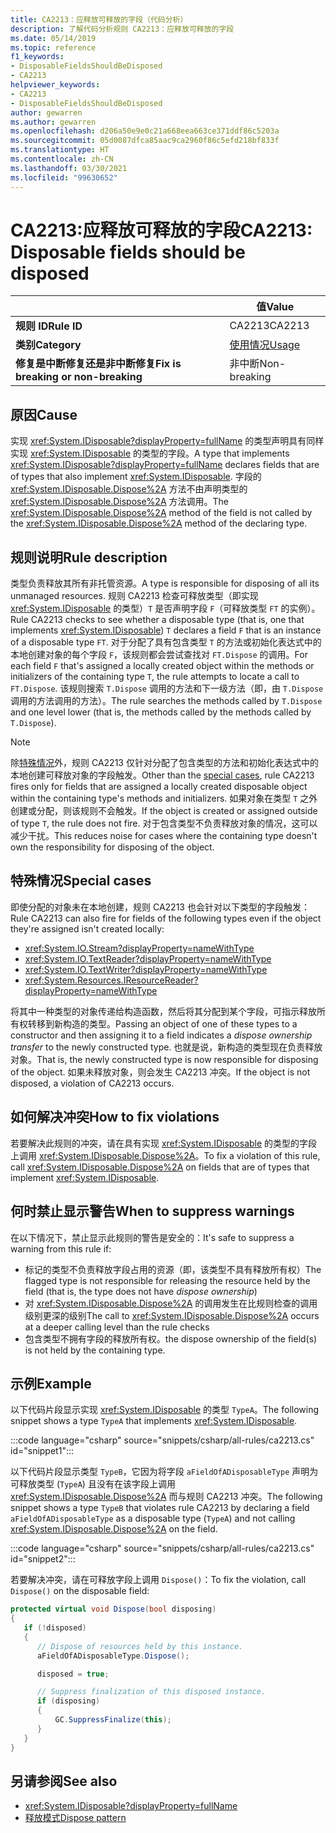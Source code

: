 ```yaml
---
title: CA2213：应释放可释放的字段（代码分析）
description: 了解代码分析规则 CA2213：应释放可释放的字段
ms.date: 05/14/2019
ms.topic: reference
f1_keywords:
- DisposableFieldsShouldBeDisposed
- CA2213
helpviewer_keywords:
- CA2213
- DisposableFieldsShouldBeDisposed
author: gewarren
ms.author: gewarren
ms.openlocfilehash: d206a50e9e0c21a668eea663ce371ddf86c5203a
ms.sourcegitcommit: 05d0087dfca85aac9ca2960f86c5efd218bf833f
ms.translationtype: HT
ms.contentlocale: zh-CN
ms.lasthandoff: 03/30/2021
ms.locfileid: "99630652"
---
```

# <a name="ca2213-disposable-fields-should-be-disposed"></a><span data-ttu-id="954fd-103">CA2213:应释放可释放的字段</span><span class="sxs-lookup"><span data-stu-id="954fd-103">CA2213: Disposable fields should be disposed</span></span>

| | <span data-ttu-id="954fd-104">值</span><span class="sxs-lookup"><span data-stu-id="954fd-104">Value</span></span> |
|-|-|
| <span data-ttu-id="954fd-105">**规则 ID**</span><span class="sxs-lookup"><span data-stu-id="954fd-105">**Rule ID**</span></span> |<span data-ttu-id="954fd-106">CA2213</span><span class="sxs-lookup"><span data-stu-id="954fd-106">CA2213</span></span>|
| <span data-ttu-id="954fd-107">**类别**</span><span class="sxs-lookup"><span data-stu-id="954fd-107">**Category**</span></span> |[<span data-ttu-id="954fd-108">使用情况</span><span class="sxs-lookup"><span data-stu-id="954fd-108">Usage</span></span>](usage-warnings.md)|
| <span data-ttu-id="954fd-109">**修复是中断修复还是非中断修复**</span><span class="sxs-lookup"><span data-stu-id="954fd-109">**Fix is breaking or non-breaking**</span></span> |<span data-ttu-id="954fd-110">非中断</span><span class="sxs-lookup"><span data-stu-id="954fd-110">Non-breaking</span></span>|

## <a name="cause"></a><span data-ttu-id="954fd-111">原因</span><span class="sxs-lookup"><span data-stu-id="954fd-111">Cause</span></span>

<span data-ttu-id="954fd-112">实现 <xref:System.IDisposable?displayProperty=fullName> 的类型声明具有同样实现 <xref:System.IDisposable> 的类型的字段。</span><span class="sxs-lookup"><span data-stu-id="954fd-112">A type that implements <xref:System.IDisposable?displayProperty=fullName> declares fields that are of types that also implement <xref:System.IDisposable>.</span></span> <span data-ttu-id="954fd-113">字段的 <xref:System.IDisposable.Dispose%2A> 方法不由声明类型的 <xref:System.IDisposable.Dispose%2A> 方法调用。</span><span class="sxs-lookup"><span data-stu-id="954fd-113">The <xref:System.IDisposable.Dispose%2A> method of the field is not called by the <xref:System.IDisposable.Dispose%2A> method of the declaring type.</span></span>

## <a name="rule-description"></a><span data-ttu-id="954fd-114">规则说明</span><span class="sxs-lookup"><span data-stu-id="954fd-114">Rule description</span></span>

<span data-ttu-id="954fd-115">类型负责释放其所有非托管资源。</span><span class="sxs-lookup"><span data-stu-id="954fd-115">A type is responsible for disposing of all its unmanaged resources.</span></span> <span data-ttu-id="954fd-116">规则 CA2213 检查可释放类型（即实现 <xref:System.IDisposable> 的类型）`T` 是否声明字段 `F`（可释放类型 `FT` 的实例）。</span><span class="sxs-lookup"><span data-stu-id="954fd-116">Rule CA2213 checks to see whether a disposable type (that is, one that implements <xref:System.IDisposable>) `T` declares a field `F` that is an instance of a disposable type `FT`.</span></span> <span data-ttu-id="954fd-117">对于分配了具有包含类型 `T` 的方法或初始化表达式中的本地创建对象的每个字段 `F`，该规则都会尝试查找对 `FT.Dispose` 的调用。</span><span class="sxs-lookup"><span data-stu-id="954fd-117">For each field `F` that's assigned a locally created object within the methods or initializers of the containing type `T`, the rule attempts to locate a call to `FT.Dispose`.</span></span> <span data-ttu-id="954fd-118">该规则搜索 `T.Dispose` 调用的方法和下一级方法（即，由 `T.Dispose` 调用的方法调用的方法）。</span><span class="sxs-lookup"><span data-stu-id="954fd-118">The rule searches the methods called by `T.Dispose` and one level lower (that is, the methods called by the methods called by `T.Dispose`).</span></span>

> [!NOTE]
> <span data-ttu-id="954fd-119">除[特殊情况](#special-cases)外，规则 CA2213 仅针对分配了包含类型的方法和初始化表达式中的本地创建可释放对象的字段触发。</span><span class="sxs-lookup"><span data-stu-id="954fd-119">Other than the [special cases](#special-cases), rule CA2213 fires only for fields that are assigned a locally created disposable object within the containing type's methods and initializers.</span></span> <span data-ttu-id="954fd-120">如果对象在类型 `T` 之外创建或分配，则该规则不会触发。</span><span class="sxs-lookup"><span data-stu-id="954fd-120">If the object is created or assigned outside of type `T`, the rule does not fire.</span></span> <span data-ttu-id="954fd-121">对于包含类型不负责释放对象的情况，这可以减少干扰。</span><span class="sxs-lookup"><span data-stu-id="954fd-121">This reduces noise for cases where the containing type doesn't own the responsibility for disposing of the object.</span></span>

## <a name="special-cases"></a><span data-ttu-id="954fd-122">特殊情况</span><span class="sxs-lookup"><span data-stu-id="954fd-122">Special cases</span></span>

<span data-ttu-id="954fd-123">即使分配的对象未在本地创建，规则 CA2213 也会针对以下类型的字段触发：</span><span class="sxs-lookup"><span data-stu-id="954fd-123">Rule CA2213 can also fire for fields of the following types even if the object they're assigned isn't created locally:</span></span>

- <xref:System.IO.Stream?displayProperty=nameWithType>
- <xref:System.IO.TextReader?displayProperty=nameWithType>
- <xref:System.IO.TextWriter?displayProperty=nameWithType>
- <xref:System.Resources.IResourceReader?displayProperty=nameWithType>

<span data-ttu-id="954fd-124">将其中一种类型的对象传递给构造函数，然后将其分配到某个字段，可指示释放所有权转移到新构造的类型。</span><span class="sxs-lookup"><span data-stu-id="954fd-124">Passing an object of one of these types to a constructor and then assigning it to a field indicates a *dispose ownership transfer* to the newly constructed type.</span></span> <span data-ttu-id="954fd-125">也就是说，新构造的类型现在负责释放对象。</span><span class="sxs-lookup"><span data-stu-id="954fd-125">That is, the newly constructed type is now responsible for disposing of the object.</span></span> <span data-ttu-id="954fd-126">如果未释放对象，则会发生 CA2213 冲突。</span><span class="sxs-lookup"><span data-stu-id="954fd-126">If the object is not disposed, a violation of CA2213 occurs.</span></span>

## <a name="how-to-fix-violations"></a><span data-ttu-id="954fd-127">如何解决冲突</span><span class="sxs-lookup"><span data-stu-id="954fd-127">How to fix violations</span></span>

<span data-ttu-id="954fd-128">若要解决此规则的冲突，请在具有实现 <xref:System.IDisposable> 的类型的字段上调用 <xref:System.IDisposable.Dispose%2A>。</span><span class="sxs-lookup"><span data-stu-id="954fd-128">To fix a violation of this rule, call <xref:System.IDisposable.Dispose%2A> on fields that are of types that implement <xref:System.IDisposable>.</span></span>

## <a name="when-to-suppress-warnings"></a><span data-ttu-id="954fd-129">何时禁止显示警告</span><span class="sxs-lookup"><span data-stu-id="954fd-129">When to suppress warnings</span></span>

<span data-ttu-id="954fd-130">在以下情况下，禁止显示此规则的警告是安全的：</span><span class="sxs-lookup"><span data-stu-id="954fd-130">It's safe to suppress a warning from this rule if:</span></span>

- <span data-ttu-id="954fd-131">标记的类型不负责释放字段占用的资源（即，该类型不具有释放所有权）</span><span class="sxs-lookup"><span data-stu-id="954fd-131">The flagged type is not responsible for releasing the resource held by the field (that is, the type does not have *dispose ownership*)</span></span>
- <span data-ttu-id="954fd-132">对 <xref:System.IDisposable.Dispose%2A> 的调用发生在比规则检查的调用级别更深的级别</span><span class="sxs-lookup"><span data-stu-id="954fd-132">The call to <xref:System.IDisposable.Dispose%2A> occurs at a deeper calling level than the rule checks</span></span>
- <span data-ttu-id="954fd-133">包含类型不拥有字段的释放所有权。</span><span class="sxs-lookup"><span data-stu-id="954fd-133">the dispose ownership of the field(s) is not held by the containing type.</span></span>

## <a name="example"></a><span data-ttu-id="954fd-134">示例</span><span class="sxs-lookup"><span data-stu-id="954fd-134">Example</span></span>

<span data-ttu-id="954fd-135">以下代码片段显示实现 <xref:System.IDisposable> 的类型 `TypeA`。</span><span class="sxs-lookup"><span data-stu-id="954fd-135">The following snippet shows a type `TypeA` that implements <xref:System.IDisposable>.</span></span>

:::code language="csharp" source="snippets/csharp/all-rules/ca2213.cs" id="snippet1":::

<span data-ttu-id="954fd-136">以下代码片段显示类型 `TypeB`，它因为将字段 `aFieldOfADisposableType` 声明为可释放类型 (`TypeA`) 且没有在该字段上调用 <xref:System.IDisposable.Dispose%2A> 而与规则 CA2213 冲突。</span><span class="sxs-lookup"><span data-stu-id="954fd-136">The following snippet shows a type `TypeB` that violates rule CA2213 by declaring a field `aFieldOfADisposableType` as a disposable type (`TypeA`) and not calling <xref:System.IDisposable.Dispose%2A> on the field.</span></span>

:::code language="csharp" source="snippets/csharp/all-rules/ca2213.cs" id="snippet2":::

<span data-ttu-id="954fd-137">若要解决冲突，请在可释放字段上调用 `Dispose()`：</span><span class="sxs-lookup"><span data-stu-id="954fd-137">To fix the violation, call `Dispose()` on the disposable field:</span></span>

```csharp
protected virtual void Dispose(bool disposing)
{
   if (!disposed)
   {
      // Dispose of resources held by this instance.
      aFieldOfADisposableType.Dispose();

      disposed = true;

      // Suppress finalization of this disposed instance.
      if (disposing)
      {
          GC.SuppressFinalize(this);
      }
   }
}
```

## <a name="see-also"></a><span data-ttu-id="954fd-138">另请参阅</span><span class="sxs-lookup"><span data-stu-id="954fd-138">See also</span></span>

- <xref:System.IDisposable?displayProperty=fullName>
- [<span data-ttu-id="954fd-139">释放模式</span><span class="sxs-lookup"><span data-stu-id="954fd-139">Dispose pattern</span></span>](../../../standard/garbage-collection/implementing-dispose.md)
